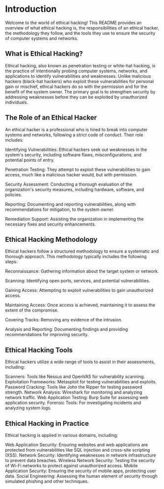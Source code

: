 # Introduction
Welcome to the world of ethical hacking! This README provides an overview of what ethical hacking is, the responsibilities of an ethical hacker, the methodology they follow, and the tools they use to ensure the security of computer systems and networks.

## What is Ethical Hacking?
Ethical hacking, also known as penetration testing or white-hat hacking, is the practice of intentionally probing computer systems, networks, and applications to identify vulnerabilities and weaknesses. Unlike malicious hackers (black-hat hackers) who exploit these vulnerabilities for personal gain or mischief, ethical hackers do so with the permission and for the benefit of the system owner. The primary goal is to strengthen security by addressing weaknesses before they can be exploited by unauthorized individuals.

## The Role of an Ethical Hacker
An ethical hacker is a professional who is hired to break into computer systems and networks, following a strict code of conduct. Their role includes:

Identifying Vulnerabilities: Ethical hackers seek out weaknesses in the system's security, including software flaws, misconfigurations, and potential points of entry.

Penetration Testing: They attempt to exploit these vulnerabilities to gain access, much like a malicious hacker would, but with permission.

Security Assessment: Conducting a thorough evaluation of the organization's security measures, including hardware, software, and policies.

Reporting: Documenting and reporting vulnerabilities, along with recommendations for mitigation, to the system owner.

Remediation Support: Assisting the organization in implementing the necessary fixes and security enhancements.

## Ethical Hacking Methodology
Ethical hackers follow a structured methodology to ensure a systematic and thorough approach. This methodology typically includes the following steps:

Reconnaissance: Gathering information about the target system or network.

Scanning: Identifying open ports, services, and potential vulnerabilities.

Gaining Access: Attempting to exploit vulnerabilities to gain unauthorized access.

Maintaining Access: Once access is achieved, maintaining it to assess the extent of the compromise.

Covering Tracks: Removing any evidence of the intrusion.

Analysis and Reporting: Documenting findings and providing recommendations for improving security.

## Ethical Hacking Tools
Ethical hackers utilize a wide range of tools to assist in their assessments, including:

Scanners: Tools like Nessus and OpenVAS for vulnerability scanning.
Exploitation Frameworks: Metasploit for testing vulnerabilities and exploits.
Password Cracking: Tools like John the Ripper for testing password strength.
Network Analysis: Wireshark for monitoring and analyzing network traffic.
Web Application Testing: Burp Suite for assessing web application security.
Forensic Tools: For investigating incidents and analyzing system logs.

## Ethical Hacking in Practice
Ethical hacking is applied in various domains, including:

Web Application Security: Ensuring websites and web applications are protected from vulnerabilities like SQL injection and cross-site scripting (XSS).
Network Security: Identifying weaknesses in network infrastructure to prevent data breaches.
Wireless Network Security: Testing the security of Wi-Fi networks to protect against unauthorized access.
Mobile Application Security: Ensuring the security of mobile apps, protecting user data.
Social Engineering: Assessing the human element of security through simulated phishing and other techniques.





















